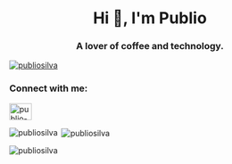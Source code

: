 <h1 align="center">Hi 👋, I'm Publio</h1>
<h3 align="center">A lover of coffee and technology.</h3>

<p align="left"> <a href="https://github.com/ryo-ma/github-profile-trophy"><img src="https://github-profile-trophy.vercel.app/?username=publiosilva" alt="publiosilva" /></a> </p>

<h3 align="left">Connect with me:</h3>
<p align="left">
<a href="https://linkedin.com/in/publio-blenilio-b97a2b130" target="blank"><img align="center" src="https://raw.githubusercontent.com/rahuldkjain/github-profile-readme-generator/neutral-icons/src/images/icons/Social/linked-in-alt.svg" alt="publio-blenilio-b97a2b130" height="30" width="40" /></a>
</p>

<p><img align="left" src="https://github-readme-stats.vercel.app/api/top-langs?username=publiosilva&show_icons=true&locale=en&layout=compact" alt="publiosilva" /></p>

<p>&nbsp;<img align="center" src="https://github-readme-stats.vercel.app/api?username=publiosilva&show_icons=true&locale=en" alt="publiosilva" /></p>

<p><img align="center" src="https://github-readme-streak-stats.herokuapp.com/?user=publiosilva&" alt="publiosilva" /></p>
